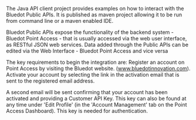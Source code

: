 
The Java API client project provides examples on how to interact with the Bluedot Public APIs. It is published as maven project allowing it to be run from command line or a maven enabled IDE.

Bluedot Public APIs expose the functionality of the backend system - Bluedot Point Access - that is usually accessed via the web user interface, as RESTful JSON web services. 
Data added through the Public APIs can be edited via the Web Interface - Bluedot Point Access and vice versa  

The key requirements to begin the integration are: Register an account on Point Access by visiting the Bluedot website. (www.bluedotinnovation.com). Activate your account by selecting the link in the activation email that is sent to the registered email address. 

A second email will be sent confirming that your account has been activated and providing a Customer API Key. This key can also be found at any time under 'Edit Profile' (in the 'Account Management' tab on the Point Access Dashboard). 
This key is needed for authentication.

